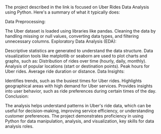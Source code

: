 
The project described in the link is focused on Uber Rides Data Analysis using Python. Here's a summary of what it typically does:

Data Preprocessing:

The Uber dataset is loaded using libraries like pandas.
Cleaning the data by handling missing or null values, converting data types, and filtering unnecessary columns.
Exploratory Data Analysis (EDA):

Descriptive statistics are generated to understand the data structure.
Data visualization tools like matplotlib or seaborn are used to plot charts and graphs, such as:
Distribution of rides over time (hourly, daily, monthly).
Analysis of popular locations (start or destination points).
Peak hours for Uber rides.
Average ride duration or distance.
Data Insights:

Identifies trends, such as the busiest times for Uber rides.
Highlights geographical areas with high demand for Uber services.
Provides insights into user behavior, such as ride preferences during certain times of the day.
Conclusion:

The analysis helps understand patterns in Uber's ride data, which can be useful for decision-making, improving service efficiency, or understanding customer preferences.
The project demonstrates proficiency in using Python for data manipulation, analysis, and visualization, key skills for data analysis roles.
